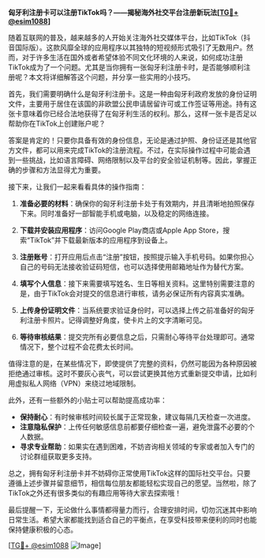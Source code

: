 **匈牙利注册卡可以注册TikTok吗？——揭秘海外社交平台注册新玩法[[TG💪+ @esim1088](https://t.me/s/esim1088)]**

随着互联网的普及，越来越多的人开始关注海外社交媒体平台，比如TikTok（抖音国际版）。这款风靡全球的应用程序以其独特的短视频形式吸引了无数用户。然而，对于许多生活在国外或者希望体验不同文化环境的人来说，如何成功注册TikTok成为了一个问题。尤其是当你拥有一张匈牙利注册卡时，是否能够顺利注册呢？本文将详细解答这个问题，并分享一些实用的小技巧。

首先，我们需要明确什么是匈牙利注册卡。这是一种由匈牙利政府发放的身份证明文件，主要用于居住在该国的非欧盟公民申请居留许可或工作签证等用途。持有这张卡意味着你已经合法地获得了在匈牙利生活的权利。那么，这样一张卡是否足以帮助你在TikTok上创建账户呢？

答案是肯定的！只要你具备有效的身份信息，无论是通过护照、身份证还是其他官方文件，都可以用来完成TikTok的注册流程。不过，在实际操作过程中可能会遇到一些挑战，比如语言障碍、网络限制以及平台的安全验证机制等。因此，掌握正确的步骤和方法显得尤为重要。

接下来，让我们一起来看看具体的操作指南：

1. **准备必要的材料**：确保你的匈牙利注册卡处于有效期内，并且清晰地拍照保存下来。同时准备好一部智能手机或电脑，以及稳定的网络连接。
   
2. **下载并安装应用程序**：访问Google Play商店或Apple App Store，搜索“TikTok”并下载最新版本的应用程序到设备上。
   
3. **注册账号**：打开应用后点击“注册”按钮，按照提示输入手机号码。如果你担心自己的号码无法接收验证码短信，也可以选择使用邮箱地址作为替代方案。
   
4. **填写个人信息**：接下来需要填写姓名、生日等相关资料。这里特别需要注意的是，由于TikTok会对提交的信息进行审核，请务必保证所有内容真实准确。
   
5. **上传身份证明文件**：当系统要求验证身份时，可以选择上传之前准备好的匈牙利注册卡照片。记得调整好角度，使卡片上的文字清晰可见。
   
6. **等待审核结果**：提交完所有必要信息之后，只需耐心等待平台处理即可。通常情况下，整个过程不会花费太长时间。

值得注意的是，在某些情况下，即使提供了完整的资料，仍然可能因为各种原因被拒绝通过审核。这时不要灰心丧气，可以尝试更换其他方式重新提交申请，比如利用虚拟私人网络（VPN）来绕过地域限制。

此外，还有一些额外的小贴士可以帮助提高成功率：

- **保持耐心**：有时候审核时间较长属于正常现象，建议每隔几天检查一次进度。
- **注意隐私保护**：上传任何敏感信息前都要仔细检查一遍，避免泄露不必要的个人数据。
- **寻求专业帮助**：如果实在遇到困难，不妨咨询相关领域的专家或者加入专门的讨论群组获取更多支持。

总之，拥有匈牙利注册卡并不妨碍你正常使用TikTok这样的国际社交平台。只要遵循上述步骤并留意细节，相信每位朋友都能轻松实现自己的愿望。当然啦，除了TikTok之外还有很多类似的有趣应用等待大家去探索哦！

最后提醒一下，无论做什么事情都得量力而行，合理安排时间，切勿沉迷其中影响日常生活。希望大家都能找到适合自己的平衡点，在享受科技带来便利的同时也能保持健康积极的心态。

[[TG💪+ @esim1088](https://t.me/s/esim1088) ![Image](https://i.postimg.cc/4NQfJmqS/Snipaste-2025-05-13-00-14-12.png)]